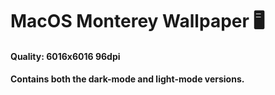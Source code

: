 # MacOS Monterey Wallpaper 🖥️


#### Quality: 6016x6016 96dpi
#### Contains both the dark-mode and light-mode versions.
